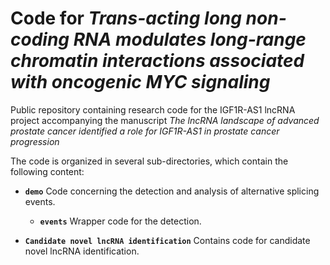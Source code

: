 # Code for *Trans-acting long non-coding RNA modulates long-range chromatin interactions associated with oncogenic MYC signaling*
Public repository containing research code for the IGF1R-AS1 lncRNA project accompanying
the manuscript *The lncRNA landscape of advanced prostate cancer identified a role for IGF1R-AS1 in prostate cancer progression*

The code is organized in several sub-directories, which contain the following content:

* **`demo`**
Code concerning the detection and analysis of alternative splicing events.

    * **`events`**
    Wrapper code for the detection.

* **`Candidate novel lncRNA identification`**
Contains code for candidate novel lncRNA identification.

